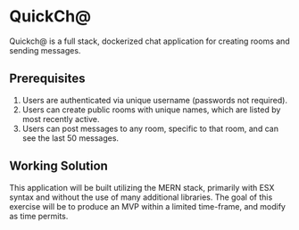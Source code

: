 # QuickCh@
Quickch@ is a full stack, dockerized chat application for creating rooms and sending messages.

## Prerequisites
1. Users are authenticated via unique username (passwords not required).
2. Users can create public rooms with unique names, which are listed by most recently active.
3. Users can post messages to any room, specific to that room, and can see the last 50 messages.

## Working Solution
This application will be built utilizing the MERN stack, primarily with ESX syntax and without the use of many additional libraries.
The goal of this exercise will be to produce an MVP within a limited time-frame, and modify as time permits.
